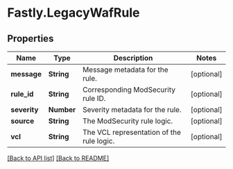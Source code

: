 # Fastly.LegacyWafRule

## Properties

Name | Type | Description | Notes
------------ | ------------- | ------------- | -------------
**message** | **String** | Message metadata for the rule. | [optional] 
**rule_id** | **String** | Corresponding ModSecurity rule ID. | [optional] 
**severity** | **Number** | Severity metadata for the rule. | [optional] 
**source** | **String** | The ModSecurity rule logic. | [optional] 
**vcl** | **String** | The VCL representation of the rule logic. | [optional] 


[[Back to API list]](../../README.md#endpoints) [[Back to README]](../../README.md)

